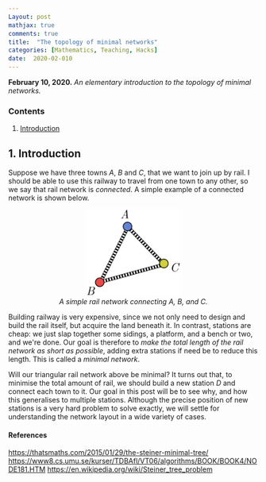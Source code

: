 ```yaml
---
Layout: post
mathjax: true
comments: true
title:  "The topology of minimal networks"
categories: [Mathematics, Teaching, Hacks]
date:  2020-02-010
---
```


**February 10, 2020.** *An elementary introduction to the topology of
  minimal networks.*

### Contents

1. <a href="#sec-1">Introduction</a>

## 1. Introduction <a id="sec-1" name="sec-1"></a>

Suppose we have three towns $A$, $B$ and $C$, that we want to join up
by rail.
I should be able to use this railway to travel from one town to any
other, so we say that rail network is *connected*.
A simple example of a connected network is shown below.

<figure>
    <div style="text-align:center"><img src
    ="/images/posts/steiner1.png" width="45%"/>
		    <figcaption><i>A simple rail network connecting A, B,
    and C.</i></figcaption>
	</div>
	</figure>
	
Building railway is very expensive, since we not only need to design and
build the rail itself, but acquire the land beneath it.
In contrast, stations are cheap: we just slap together some sidings, a
platform, and a bench or two, and we're done.
Our goal is therefore to *make the total length of the rail network as
short as possible*, adding extra stations if need be to reduce this
length.
This is called a *minimal network*.

Will our triangular rail network above be minimal?
It turns out that, to minimise the total amount of rail, we should
build a new station $D$ and connect each town to it.
Our goal in this post will be to see why, and how this generalises to
multiple stations.
Although the precise position of new stations is a very hard problem
to solve exactly, we will settle for understanding the network layout
in a wide variety of cases.

#### References

https://thatsmaths.com/2015/01/29/the-steiner-minimal-tree/
https://www8.cs.umu.se/kurser/TDBAfl/VT06/algorithms/BOOK/BOOK4/NODE181.HTM
https://en.wikipedia.org/wiki/Steiner_tree_problem
